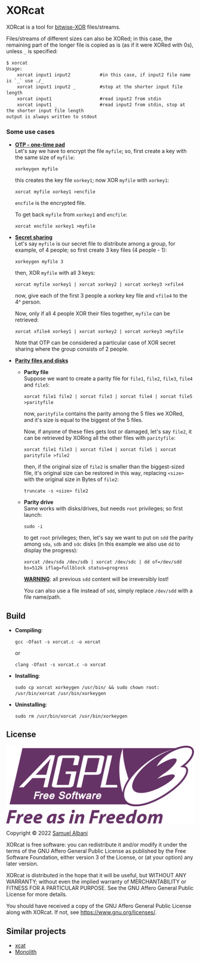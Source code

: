 # XORcat

XORcat is a tool for [bitwise-XOR](https://en.wikipedia.org/wiki/Bitwise_operation#XOR) files/streams.

Files/streams of different sizes can also be XORed; in this case, the
remaining part of the longer file is copied as is (as if it were XORed with
0s), unless `_` is specified:
```shell
$ xorcat
Usage:
	xorcat input1 input2           #in this case, if input2 file name is `_` use ./_
	xorcat input1 input2 _         #stop at the shorter input file length
	xorcat input1                  #read input2 from stdin
	xorcat input1 _                #read input2 from stdin, stop at the shorter input file length
output is always written to stdout
```

### Some use cases

- [**OTP - one-time pad**](https://en.wikipedia.org/wiki/One-time_pad)  
	Let's say we have to encrypt the file `myfile`; so, first create a key
	with the same size of `myfile`:
	```shell
	xorkeygen myfile
	```
	this creates the key file `xorkey1`; now XOR `myfile` with `xorkey1`:
	```shell
	xorcat myfile xorkey1 >encfile
	```
	`encfile` is the encrypted file.
	
	To get back `myfile` from `xorkey1` and `encfile`:
	```shell
	xorcat encfile xorkey1 >myfile
	```

- [**Secret sharing**](https://en.wikipedia.org/wiki/Secret_sharing#Trivial_secret_sharing)  
	Let's say `myfile` is our secret file to distribute among a group, for
	example, of 4 people; so first create 3 key files (4 people - 1):
	```shell
	xorkeygen myfile 3
	```
	then, XOR `myfile` with all 3 keys:
	```shell
	xorcat myfile xorkey1 | xorcat xorkey2 | xorcat xorkey3 >xfile4
	```
	now, give each of the first 3 people a xorkey key file and `xfile4`
	to the 4^ person.
	
	Now, only if all 4 people XOR their files together, `myfile` can be
	retrieved:
	```shell
	xorcat xfile4 xorkey1 | xorcat xorkey2 | xorcat xorkey3 >myfile
	```
	Note that OTP can be considered a particular case of XOR secret sharing
	where the group consists of 2 people.

- [**Parity files and disks**](https://en.wikipedia.org/wiki/Parity_drive)
	- **Parity file**  
		Suppose we want to create a parity file for `file1`, `file2`, `file3`,
		`file4` and `file5`:
		```shell
		xorcat file1 file2 | xorcat file3 | xorcat file4 | xorcat file5 >parityfile
		```
		now, `parityfile` contains the parity among the 5 files we XORed, and it's
		size is equal to the biggest of the 5 files.
		
		Now, if anyone of these files gets lost or damaged, let's say `file2`,
		it can be retrieved by XORing all the other files with `parityfile`:
		```shell
		xorcat file1 file3 | xorcat file4 | xorcat file5 | xorcat parityfile >file2
		```
		then, if the original size of `file2` is smaller than the biggest-sized
		file, it's original size can be restored in this way, replacing `<size>`
		with the original size in Bytes of `file2`:
		```shell
		truncate -s <size> file2
		```
	- **Parity drive**  
		Same works with disks/drives, but needs `root` privileges;
		so first launch:
		```shell
		sudo -i
		```
		to get `root` privileges; then, let's say we want to put on `sdd` the
		parity among `sda`, `sdb` and `sdc` disks (in this example we also use
		`dd` to display the progress):
		```shell
		xorcat /dev/sda /dev/sdb | xorcat /dev/sdc | dd of=/dev/sdd bs=512k iflag=fullblock status=progress
		```
		**<ins>WARNING</ins>**: all previous `sdd` content will be irreversibly lost!
		
		You can also use a file instead of `sdd`, simply replace `/dev/sdd`
		with a file name/path.

## Build

- **Compiling**:
	```shell
	gcc -Ofast -s xorcat.c -o xorcat
	```
	or
	```shell
	clang -Ofast -s xorcat.c -o xorcat
	```
- **Installing**:
	```shell
	sudo cp xorcat xorkeygen /usr/bin/ && sudo chown root: /usr/bin/xorcat /usr/bin/xorkeygen
	```
- **Uninstalling**:
	```shell
	sudo rm /usr/bin/xorcat /usr/bin/xorkeygen
	```

## License

![AGPLv3](AGPLv3.svg)

Copyright © 2022  [Samuel Albani](https://gitlab.com/viablu)

XORcat is free software: you can redistribute it and/or modify
it under the terms of the GNU Affero General Public License as published by
the Free Software Foundation, either version 3 of the License, or
(at your option) any later version.

XORcat is distributed in the hope that it will be useful,
but WITHOUT ANY WARRANTY; without even the implied warranty of
MERCHANTABILITY or FITNESS FOR A PARTICULAR PURPOSE.  See the
GNU Affero General Public License for more details.

You should have received a copy of the GNU Affero General Public License
along with XORcat.  If not, see <https://www.gnu.org/licenses/>.

## Similar projects

- [xcat](https://github.com/mstrand/xcat)
- [Monolith](http://monolith.sourceforge.net)
